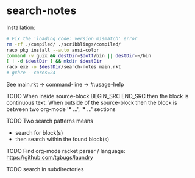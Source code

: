search-notes
============
Installation:
```bash
# Fix the 'loading code: version mismatch' error
rm -rf ./compiled/ ./scribblings/compiled/
raco pkg install --auto ansi-color
command -v guix && destDir=$dotf/bin || destDir=~/bin
[ ! -d $destDir ] && mkdir $destDir
raco exe -o $destDir/search-notes main.rkt
# gxhre --cores=24
```

See main.rkt -> command-line -> #:usage-help

TODO When inside source-block BEGIN\_SRC END\_SRC then the block is continuous text.
When outside of the source-block then the block is between two org-mode '* ...',
'* ...' sections

TODO Two search patterns means
- search for block(s)
- then search within the found block(s)

TODO Find org-mode racket parser / language: https://github.com/tgbugs/laundry

TODO search in subdirectories
